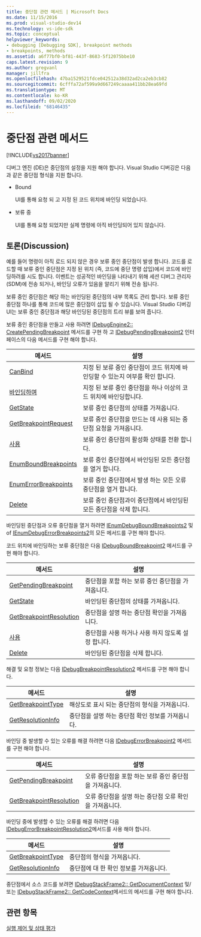 ```yaml
---
title: 중단점 관련 메서드 | Microsoft Docs
ms.date: 11/15/2016
ms.prod: visual-studio-dev14
ms.technology: vs-ide-sdk
ms.topic: conceptual
helpviewer_keywords:
- debugging [Debugging SDK], breakpoint methods
- breakpoints, methods
ms.assetid: a6f77bf0-bf81-443f-8683-5f12075bbe10
caps.latest.revision: 9
ms.author: gregvanl
manager: jillfra
ms.openlocfilehash: 47ba1529521fdce042512a38d32ad2ca2eb3cb82
ms.sourcegitcommit: 6cfffa72af599a9d667249caaaa411bb28ea69fd
ms.translationtype: MT
ms.contentlocale: ko-KR
ms.lasthandoff: 09/02/2020
ms.locfileid: "68146435"
---
```

# <a name="breakpoint-related-methods"></a>중단점 관련 메서드
[!INCLUDE[vs2017banner](../../includes/vs2017banner.md)]

디버그 엔진 (DE)은 중단점의 설정을 지원 해야 합니다. Visual Studio 디버깅은 다음과 같은 중단점 형식을 지원 합니다.  
  
- Bound  
  
     UI를 통해 요청 되 고 지정 된 코드 위치에 바인딩 되었습니다.  
  
- 보류 중  
  
     UI를 통해 요청 되었지만 실제 명령에 아직 바인딩되어 있지 않습니다.  
  
## <a name="discussion"></a>토론(Discussion)  
 예를 들어 명령이 아직 로드 되지 않은 경우 보류 중인 중단점이 발생 합니다. 코드를 로드할 때 보류 중인 중단점은 지정 된 위치 (즉, 코드에 중단 명령 삽입)에서 코드에 바인딩하려를 시도 합니다. 이벤트는 성공적인 바인딩을 나타내기 위해 세션 디버그 관리자 (SDM)에 전송 되거나, 바인딩 오류가 있음을 알리기 위해 전송 됩니다.  
  
 보류 중인 중단점은 해당 하는 바인딩된 중단점의 내부 목록도 관리 합니다. 보류 중인 중단점 하나를 통해 코드에 많은 중단점이 삽입 될 수 있습니다. Visual Studio 디버깅 UI는 보류 중인 중단점과 해당 바인딩된 중단점의 트리 뷰를 보여 줍니다.  
  
 보류 중인 중단점을 만들고 사용 하려면 [IDebugEngine2:: CreatePendingBreakpoint](../../extensibility/debugger/reference/idebugengine2-creatependingbreakpoint.md) 메서드를 구현 하 고 [IDebugPendingBreakpoint2](../../extensibility/debugger/reference/idebugpendingbreakpoint2.md) 인터페이스의 다음 메서드를 구현 해야 합니다.  
  
|메서드|설명|  
|------------|-----------------|  
|[CanBind](../../extensibility/debugger/reference/idebugpendingbreakpoint2-canbind.md)|지정 된 보류 중인 중단점이 코드 위치에 바인딩할 수 있는지 여부를 확인 합니다.|  
|[바인딩하며](../../extensibility/debugger/reference/idebugpendingbreakpoint2-bind.md)|지정 된 보류 중인 중단점을 하나 이상의 코드 위치에 바인딩합니다.|  
|[GetState](../../extensibility/debugger/reference/idebugpendingbreakpoint2-getstate.md)|보류 중인 중단점의 상태를 가져옵니다.|  
|[GetBreakpointRequest](../../extensibility/debugger/reference/idebugpendingbreakpoint2-getbreakpointrequest.md)|보류 중인 중단점을 만드는 데 사용 되는 중단점 요청을 가져옵니다.|  
|[사용](../../extensibility/debugger/reference/idebugpendingbreakpoint2-enable.md)|보류 중인 중단점의 활성화 상태를 전환 합니다.|  
|[EnumBoundBreakpoints](../../extensibility/debugger/reference/idebugpendingbreakpoint2-enumboundbreakpoints.md)|보류 중인 중단점에서 바인딩된 모든 중단점을 열거 합니다.|  
|[EnumErrorBreakpoints](../../extensibility/debugger/reference/idebugpendingbreakpoint2-enumerrorbreakpoints.md)|보류 중인 중단점에서 발생 하는 모든 오류 중단점을 열거 합니다.|  
|[Delete](../../extensibility/debugger/reference/idebugpendingbreakpoint2-delete.md)|보류 중인 중단점과이 중단점에서 바인딩된 모든 중단점을 삭제 합니다.|  
  
 바인딩된 중단점과 오류 중단점을 열거 하려면 [IEnumDebugBoundBreakpoints2](../../extensibility/debugger/reference/ienumdebugboundbreakpoints2.md) 및 of [IEnumDebugErrorBreakpoints2](../../extensibility/debugger/reference/ienumdebugerrorbreakpoints2.md)의 모든 메서드를 구현 해야 합니다.  
  
 코드 위치에 바인딩하는 보류 중단점은 다음 [IDebugBoundBreakpoint2](../../extensibility/debugger/reference/idebugboundbreakpoint2.md) 메서드를 구현 해야 합니다.  
  
|메서드|설명|  
|------------|-----------------|  
|[GetPendingBreakpoint](../../extensibility/debugger/reference/idebugboundbreakpoint2-getpendingbreakpoint.md)|중단점을 포함 하는 보류 중인 중단점을 가져옵니다.|  
|[GetState](../../extensibility/debugger/reference/idebugboundbreakpoint2-getstate.md)|바인딩된 중단점의 상태를 가져옵니다.|  
|[GetBreakpointResolution](../../extensibility/debugger/reference/idebugboundbreakpoint2-getbreakpointresolution.md)|중단점을 설명 하는 중단점 확인을 가져옵니다.|  
|[사용](../../extensibility/debugger/reference/idebugboundbreakpoint2-enable.md)|중단점을 사용 하거나 사용 하지 않도록 설정 합니다.|  
|[Delete](../../extensibility/debugger/reference/idebugboundbreakpoint2-delete.md)|바인딩된 중단점을 삭제 합니다.|  
  
 해결 및 요청 정보는 다음 [IDebugBreakpointResolution2](../../extensibility/debugger/reference/idebugbreakpointresolution2.md) 메서드를 구현 해야 합니다.  
  
|메서드|설명|  
|------------|-----------------|  
|[GetBreakpointType](../../extensibility/debugger/reference/idebugbreakpointresolution2-getbreakpointtype.md)|해상도로 표시 되는 중단점의 형식을 가져옵니다.|  
|[GetResolutionInfo](../../extensibility/debugger/reference/idebugbreakpointresolution2-getresolutioninfo.md)|중단점을 설명 하는 중단점 확인 정보를 가져옵니다.|  
  
 바인딩 중 발생할 수 있는 오류를 해결 하려면 다음 [IDebugErrorBreakpoint2](../../extensibility/debugger/reference/idebugerrorbreakpoint2.md) 메서드를 구현 해야 합니다.  
  
|메서드|설명|  
|------------|-----------------|  
|[GetPendingBreakpoint](../../extensibility/debugger/reference/idebugerrorbreakpoint2-getpendingbreakpoint.md)|오류 중단점을 포함 하는 보류 중인 중단점을 가져옵니다.|  
|[GetBreakpointResolution](../../extensibility/debugger/reference/idebugerrorbreakpoint2-getbreakpointresolution.md)|오류 중단점을 설명 하는 중단점 오류 확인을 가져옵니다.|  
  
 바인딩 중에 발생할 수 있는 오류를 해결 하려면 다음 [IDebugErrorBreakpointResolution2](../../extensibility/debugger/reference/idebugerrorbreakpointresolution2.md)메서드를 사용 해야 합니다.  
  
|메서드|설명|  
|------------|-----------------|  
|[GetBreakpointType](../../extensibility/debugger/reference/idebugerrorbreakpointresolution2-getbreakpointtype.md)|중단점의 형식을 가져옵니다.|  
|[GetResolutionInfo](../../extensibility/debugger/reference/idebugerrorbreakpointresolution2-getresolutioninfo.md)|중단점에 대 한 확인 정보를 가져옵니다.|  
  
 중단점에서 소스 코드를 보려면 [IDebugStackFrame2:: GetDocumentContext](../../extensibility/debugger/reference/idebugstackframe2-getdocumentcontext.md) 및/또는 [IDebugStackFrame2:: GetCodeContext](../../extensibility/debugger/reference/idebugstackframe2-getcodecontext.md)메서드의 메서드를 구현 해야 합니다.  
  
## <a name="see-also"></a>관련 항목  
 [실행 제어 및 상태 평가](../../extensibility/debugger/execution-control-and-state-evaluation.md)
